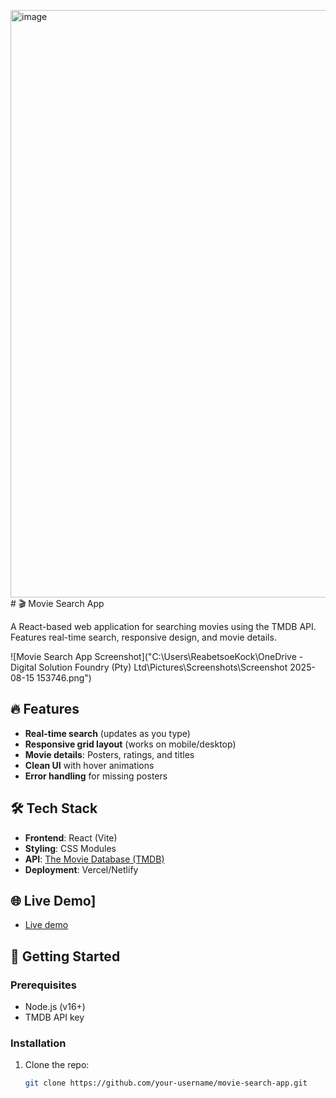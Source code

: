 <img width="1902" height="940" alt="image" src="https://github.com/user-attachments/assets/ecb0063c-7d2b-469d-957b-eb41fd06afb9" /># 🎬 Movie Search App

A React-based web application for searching movies using the TMDB API. Features real-time search, responsive design, and movie details.

![Movie Search App Screenshot]("C:\Users\ReabetsoeKock\OneDrive - Digital Solution Foundry (Pty) Ltd\Pictures\Screenshots\Screenshot 2025-08-15 153746.png")  

## 🔥 Features

- **Real-time search** (updates as you type)
- **Responsive grid layout** (works on mobile/desktop)
- **Movie details**: Posters, ratings, and titles
- **Clean UI** with hover animations
- **Error handling** for missing posters

## 🛠️ Tech Stack

- **Frontend**: React (Vite)
- **Styling**: CSS Modules
- **API**: [The Movie Database (TMDB)](https://www.themoviedb.org/)
- **Deployment**: Vercel/Netlify

## 🌐 Live Demo]
- [Live demo](movie-search-app-93ao.vercel.app/)

## 🚀 Getting Started

### Prerequisites
- Node.js (v16+)
- TMDB API key 

### Installation
1. Clone the repo:
   ```bash
   git clone https://github.com/your-username/movie-search-app.git
